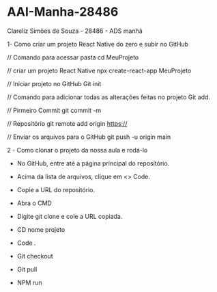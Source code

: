 # AAI-Manha-28486
Clareliz Simões de Souza - 28486 - ADS manhã

1- Como criar um projeto React Native do zero e subir no GitHub


// Comando para acessar pasta
cd MeuProjeto


// criar um projeto React Native 
npx create-react-app MeuProjeto


// Iniciar projeto no GitHub
Git init


//  Comando para adicionar todas as alterações feitas no projeto
Git add.  


// Pirmeiro Commit
git commit -m 


// Repositório 
git remote add origin [https://](https://github.com/Clareliz/AAI-Manha-28486/edit/main/README.md)


// Enviar os arquivos para o GitHub
git push -u origin main



2 - Como clonar o projeto da nossa aula e rodá-lo 


- No GitHub, entre até a página principal do repositório.

- Acima da lista de arquivos, clique em  <> Code.

- Copie a URL do repositório.

- Abra o CMD

- Digite git clone e cole a URL copiada.

- CD nome projeto

- Code .

- Git checkout

- Git pull

- NPM run
